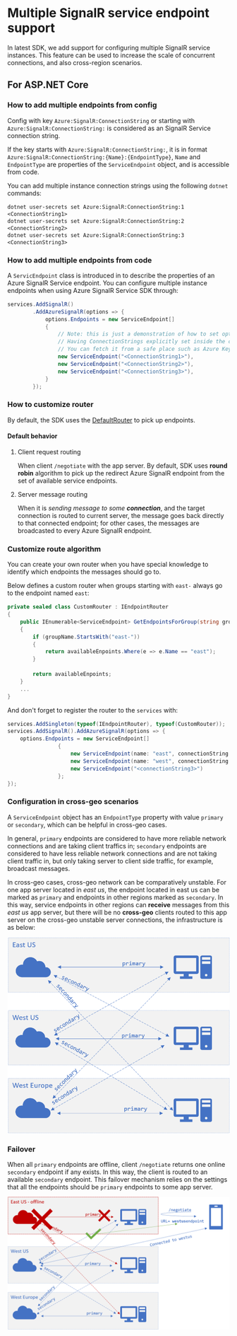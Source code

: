 # Multiple SignalR service endpoint support
In latest SDK, we add support for configuring multiple SignalR service instances. This feature can be used to increase the scale of concurrent connections, and also cross-region scenarios.

## For ASP.NET Core
### How to add multiple endpoints from config
Config with key `Azure:SignalR:ConnectionString` or starting with `Azure:SignalR:ConnectionString:` is considered as an SignalR Service connection string.

If the key starts with `Azure:SignalR:ConnectionString:`, it is in format `Azure:SignalR:ConnectionString:{Name}:{EndpointType}`, `Name` and `EndpointType` are properties of the `ServiceEndpoint` object, and is accessible from code.

You can add multiple instance connection strings using the following `dotnet` commands:

```batch
dotnet user-secrets set Azure:SignalR:ConnectionString:1 <ConnectionString1>
dotnet user-secrets set Azure:SignalR:ConnectionString:2 <ConnectionString2>
dotnet user-secrets set Azure:SignalR:ConnectionString:3 <ConnectionString3>
```

### How to add multiple endpoints from code
A `ServicEndpoint` class is introduced in to describe the properties of an Azure SignalR Service endpoint.
You can configure multiple instance endpoints when using Azure SignalR Service SDK through:
```cs
services.AddSignalR()
        .AddAzureSignalR(options => {
            options.Endpoints = new ServiceEndpoint[]
            {
                // Note: this is just a demonstration of how to set options.Endpoints
                // Having ConnectionStrings explicitly set inside the code is not encouraged
                // You can fetch it from a safe place such as Azure KeyVault
                new ServiceEndpoint("<ConnectionString1>"),
                new ServiceEndpoint("<ConnectionString2>"),
                new ServiceEndpoint("<ConnectionString3>"),
            }
        });
```

### How to customize router
By default, the SDK uses the [DefaultRouter](https://github.com/Azure/azure-signalr/blob/3ec5a44dcc6c166d517fb4e6d80c7ff758e92394/src/Microsoft.Azure.SignalR.Common/Endpoints/DefaultRouter.cs) to pick up endpoints.

#### Default behavior
1. Client request routing

    When client `/negotiate` with the app server. By default, SDK uses **round robin** algorithm to pick up the redirect Azure SignalR endpoint from the set of available service endpoints.

2. Server message routing

    When it is *sending message to some **connection***, and the target connection is routed to current server, the message goes back directly to that connected endpoint;
for other cases, the messages are broadcasted to every Azure SignalR endpoint.

### Customize route algorithm
You can create your own router when you have special knowledge to identify which endpoints the messages should go to. 

Below defines a custom router when groups starting with `east-` always go to the endpoint named `east`:

```cs
private sealed class CustomRouter : IEndpointRouter
{
    public IEnumerable<ServiceEndpoint> GetEndpointsForGroup(string groupName, IEnumerable<ServiceEndpoint> availableEnpoints)
    {
        if (groupName.StartsWith("east-"))
        {
            return availableEnpoints.Where(e => e.Name == "east");
        }

        return availableEnpoints;
    }
    ...
}
```

And don't forget to register the router to the `services` with:

```cs
services.AddSingleton(typeof(IEndpointRouter), typeof(CustomRouter));
services.AddSignalR().AddAzureSignalR(options => {
    options.Endpoints = new ServiceEndpoint[]
                {
                    new ServiceEndpoint(name: "east", connectionString: "<connectionString1>"),
                    new ServiceEndpoint(name: "west", connectionString: "<connectionString2>"),
                    new ServiceEndpoint("<connectionString3>")
                };
});
```

### Configuration in cross-geo scenarios
A `ServiceEndpoint` object has an `EndpointType` property with value `primary` or `secondary`, which can be helpful in cross-geo cases.

In general, `primary` endpoints are considered to have more reliable network connections and are taking client traffics in; `secondary` endpoints are considered to have less reliable network connections and are not taking client traffic in, but only taking server to client side traffic, for example, broadcast messages.

In cross-geo cases, cross-geo network can be comparatively unstable. For one app server located in *east us*, the endpoint located in east us can be marked as `primary` and endpoints in other regions marked as `secondary`. In this way, service endpoints in other regions can **receive** messages from this *east us* app server, but there will be no **cross-geo** clients routed to this app server on the cross-geo unstable server connections, the infrastructure is as below:

![Cross-Geo Infra](./images/cross_geo_infra.png)

### Failover
When all `primary` endpoints are offline, client `/negotiate` returns one online `secondary` endpoint if any exists. In this way, the client is routed to an available `secondary` endpoint. This failover  mechanism relies on the settings that all the endpoints should be `primary` endpoints to some app server.

![Failover](./images/failover.png)
